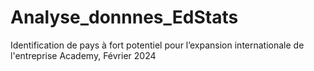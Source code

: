 # Analyse_donnnes_EdStats
Identification de pays à fort potentiel pour l’expansion internationale de l'entreprise Academy, Février 2024
